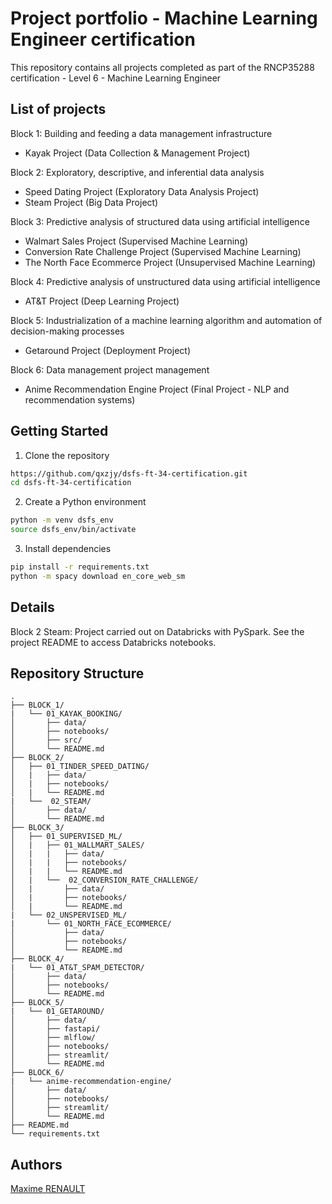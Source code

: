 # Project portfolio - Machine Learning Engineer certification

This repository contains all projects completed as part of the RNCP35288 certification - Level 6 - Machine Learning Engineer

## List of projects

Block 1: Building and feeding a data management infrastructure
- Kayak Project (Data Collection & Management Project)

Block 2: Exploratory, descriptive, and inferential data analysis
- Speed Dating Project (Exploratory Data Analysis Project)
- Steam Project (Big Data Project)

Block 3: Predictive analysis of structured data using artificial intelligence
- Walmart Sales Project (Supervised Machine Learning)
- Conversion Rate Challenge Project (Supervised Machine Learning)
- The North Face Ecommerce Project (Unsupervised Machine Learning)

Block 4: Predictive analysis of unstructured data using artificial intelligence
- AT&T Project (Deep Learning Project)

Block 5: Industrialization of a machine learning algorithm and automation of decision-making processes
- Getaround Project (Deployment Project)

Block 6: Data management project management
- Anime Recommendation Engine Project (Final Project - NLP and recommendation systems)

## Getting Started

1. Clone the repository

```bash
https://github.com/qxzjy/dsfs-ft-34-certification.git
cd dsfs-ft-34-certification
```

2. Create a Python environment

```bash
python -m venv dsfs_env
source dsfs_env/bin/activate
```

3. Install dependencies

```bash
pip install -r requirements.txt
python -m spacy download en_core_web_sm
```

## Details

Block 2 Steam: Project carried out on Databricks with PySpark. See the project README to access Databricks notebooks.

## Repository Structure

```
.
├── BLOCK_1/
|   └── 01_KAYAK_BOOKING/
│       ├── data/
│       ├── notebooks/
│       ├── src/
│       └── README.md
├── BLOCK_2/
│   ├── 01_TINDER_SPEED_DATING/
│   |   ├── data/
│   |   ├── notebooks/
│   |   └── README.md
|   └──  02_STEAM/
│       ├── data/
│       └── README.md
├── BLOCK_3/
│   ├── 01_SUPERVISED_ML/
│   |   ├── 01_WALLMART_SALES/
│   |   |   ├── data/
│   |   |   ├── notebooks/
│   |   |   └── README.md
│   |   └──  02_CONVERSION_RATE_CHALLENGE/
│   |       ├── data/
│   |       ├── notebooks/
│   |       └── README.md
|   └── 02_UNSPERVISED_ML/
|       └── 01_NORTH_FACE_ECOMMERCE/
│           ├── data/
│           ├── notebooks/
│           └── README.md
├── BLOCK_4/
|   └── 01_AT&T_SPAM_DETECTOR/
│       ├── data/
│       ├── notebooks/
│       └── README.md
├── BLOCK_5/
|   └── 01_GETAROUND/
│       ├── data/
│       ├── fastapi/
│       ├── mlflow/
│       ├── notebooks/
│       ├── streamlit/
│       └── README.md
├── BLOCK_6/
|   └── anime-recommendation-engine/
│       ├── data/
│       ├── notebooks/
│       ├── streamlit/
│       └── README.md
├── README.md
└── requirements.txt
```

## Authors

[Maxime RENAULT](https://github.com/qxzjy)